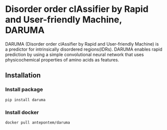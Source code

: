 # Disorder order clAssifier by Rapid and User-friendly Machine, DARUMA
DARUMA (Disorder order clAssifier by Rapid and User-friendly Machine) is a predictor for intrinsically disordered regions(IDRs). 
DARUMA enables rapid prediction by using a simple convolutional neural network that uses physicochemical properties of amino acids as features.

## Installation
### Install package
    pip install daruma

### Install docker
    docker pull antepontem/daruma


